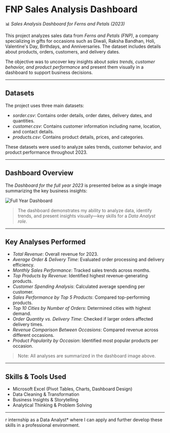 # FNP Sales Analysis Dashboard

📊 *Sales Analysis Dashboard for Ferns and Petals (2023)*  

This project analyzes sales data from *Ferns and Petals (FNP)*, a company specializing in gifts for occasions such as Diwali, Raksha Bandhan, Holi, Valentine's Day, Birthdays, and Anniversaries. The dataset includes details about products, orders, customers, and delivery dates.

The objective was to uncover key insights about *sales trends, customer behavior, and product performance* and present them visually in a dashboard to support business decisions.

---

## Datasets

The project uses three main datasets:

- *sorder.csv*: Contains order details, order dates, delivery dates, and quantities.  
- *customer.csv*: Contains customer information including name, location, and contact details.  
- *products.csv*: Contains product details, prices, and categories.

These datasets were used to analyze sales trends, customer behavior, and product performance throughout 2023.

---

## Dashboard Overview

The *Dashboard for the full year 2023* is presented below as a single image summarizing the key business insights:

![Full Year Dashboard]("C:\Users\ahmed\Desktop\images\dashboard_overview.png")

> The dashboard demonstrates my ability to analyze data, identify trends, and present insights visually—key skills for a *Data Analyst role*.

---

## Key Analyses Performed

- *Total Revenue*: Overall revenue for 2023.  
- *Average Order & Delivery Time*: Evaluated order processing and delivery efficiency.  
- *Monthly Sales Performance*: Tracked sales trends across months.  
- *Top Products by Revenue*: Identified highest revenue-generating products.  
- *Customer Spending Analysis*: Calculated average spending per customer.  
- *Sales Performance by Top 5 Products*: Compared top-performing products.  
- *Top 10 Cities by Number of Orders*: Determined cities with highest demand.  
- *Order Quantity vs. Delivery Time*: Checked if larger orders affected delivery times.  
- *Revenue Comparison Between Occasions*: Compared revenue across different occasions.  
- *Product Popularity by Occasion*: Identified most popular products per occasion.

> Note: All analyses are summarized in the dashboard image above.

---

## Skills & Tools Used

- Microsoft Excel (Pivot Tables, Charts, Dashboard Design)  
- Data Cleaning & Transformation  
- Business Insights & Storytelling  
- Analytical Thinking & Problem Solving

---

r internship as a Data Analyst* where I can apply and further develop these skills in a professional environment.

